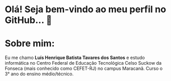 # Olá! Seja bem-vindo ao meu perfil no GitHub... 👋

# Sobre mim:
<p>Eu me chamo <strong>Luís Henrique Batista Tavares dos Santos</strong> e estudo informática no Centro Federal de Educação Tecnológica Celso Suckow da Fonseca (mais conhecido como CEFET-RJ) no campus Maracanã. Curso o 3° ano do ensino médio/técnico.</p>
